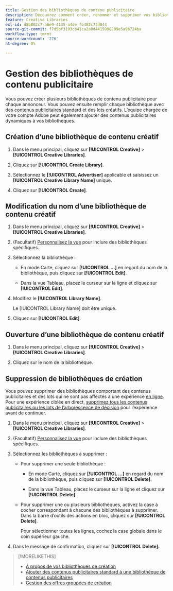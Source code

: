 ```yaml
---
title: Gestion des bibliothèques de contenu publicitaire
description: Découvrez comment créer, renommer et supprimer vos bibliothèques de création.
feature: Creative Libraries
exl-id: d8b802c7-a6e9-4135-a4de-fb482c72d044
source-git-commit: f7d5bf3193cb41ca2a0d4415998209e5a9b724ba
workflow-type: tm+mt
source-wordcount: '276'
ht-degree: 0%

---
```


# Gestion des bibliothèques de contenu publicitaire

Vous pouvez créer plusieurs bibliothèques de contenu publicitaire pour chaque annonceur. Vous pouvez ensuite remplir chaque bibliothèque avec des [contenus publicitaires standard](creative-add-standard.md)<!-- , dynamic creatives, --> et des [lots créatifs](bundle-manage.md). L’équipe chargée de votre compte Adobe peut également ajouter des contenus publicitaires dynamiques à vos bibliothèques.

## Création d’une bibliothèque de contenu créatif

1. Dans le menu principal, cliquez sur **[!UICONTROL Creative]** > **[!UICONTROL Creative Libraries]**.

1. Cliquez sur **[!UICONTROL Create Library]**.

1. Sélectionnez le **[!UICONTROL Advertiser]** applicable et saisissez un **[!UICONTROL Creative Library Name]** unique.

1. Cliquez sur **[!UICONTROL Create]**.

## Modification du nom d’une bibliothèque de contenu créatif

1. Dans le menu principal, cliquez sur **[!UICONTROL Creative]** > **[!UICONTROL Creative Libraries]**.

1. (Facultatif) [Personnalisez la vue](/help/creative/introduction/customize-data-views.md) pour inclure des bibliothèques spécifiques.

1. Sélectionnez la bibliothèque :

   * En mode Carte, cliquez sur **[!UICONTROL ...]** en regard du nom de la bibliothèque, puis cliquez sur **[!UICONTROL Edit]**.

   * Dans la vue Tableau, placez le curseur sur la ligne et cliquez sur **[!UICONTROL Edit]**.

1. Modifiez le **[!UICONTROL Library Name]**.

   Le [!UICONTROL Library Name] doit être unique.

1. Cliquez sur **[!UICONTROL Edit]**.

## Ouverture d’une bibliothèque de contenu créatif

1. Dans le menu principal, cliquez sur **[!UICONTROL Creative]** > **[!UICONTROL Creative Libraries]**.

1. Cliquez sur le nom de la bibliothèque.

## Suppression de bibliothèques de création

Vous pouvez supprimer des bibliothèques comportant des contenus publicitaires et des lots qui ne sont pas affectés à une expérience [en ligne](/help/creative/experiences/experience-about.md#experience-statuses-experience-statuses). Pour une expérience ciblée en direct, [supprimez tous les contenus publicitaires ou les lots de l’arborescence de décision](/help/creative/experiences/experience-target-node-delete.md) pour l’expérience avant de continuer.<!-- Not an option as of 3/4: > For an untargeted live experience, [remove any assigned creatives from the associated ad tag](/help/creative/experiences/experience-tag-assign-creatives.md) before you continue. -->

1. Dans le menu principal, cliquez sur **[!UICONTROL Creative]** > **[!UICONTROL Creative Libraries]**.

1. (Facultatif) [Personnalisez la vue](/help/creative/introduction/customize-data-views.md) pour inclure des bibliothèques spécifiques.

1. Sélectionnez les bibliothèques à supprimer :

   * Pour supprimer une seule bibliothèque :

      * En mode Carte, cliquez sur **[!UICONTROL ...]** en regard du nom de la bibliothèque, puis cliquez sur **[!UICONTROL Delete]**.

      * Dans la vue Tableau, placez le curseur sur la ligne et cliquez sur **[!UICONTROL Delete]**.

   * Pour supprimer une ou plusieurs bibliothèques, activez la case à cocher correspondant à chacune des bibliothèques à supprimer. Dans la barre d’outils des actions en bloc, cliquez sur **[!UICONTROL Delete]**.

     Pour sélectionner toutes les lignes, cochez la case globale dans le coin supérieur gauche.

1. Dans le message de confirmation, cliquez sur **[!UICONTROL Delete].**

>[!MORELIKETHIS]
>
>* [À propos de vos bibliothèques de création](/help/creative/creative-libraries/creative-libraries-about.md)
>* [Ajouter des contenus publicitaires standard à une bibliothèque de contenus publicitaires](creative-add-standard.md)
>* [Gestion des offres groupées de création](bundle-manage.md)
